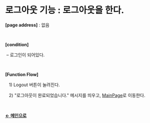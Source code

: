 # 로그아웃 기능 : 로그아웃을 한다.

**[page address]** : 없음

<br/>

**[condition]**

&nbsp;&ndash; 로그인이 되어있다.

<br/>

**[Function Flow]**

&nbsp;&nbsp;&nbsp;1\) Logout 버튼이 눌려진다.

&nbsp;&nbsp;&nbsp;2\) "로그아웃이 완료되었습니다." 메시지를 띄우고, [MainPage](docs/Main.md)로 이동한다.

<br/>

[**← 메인으로**](/readme.md)